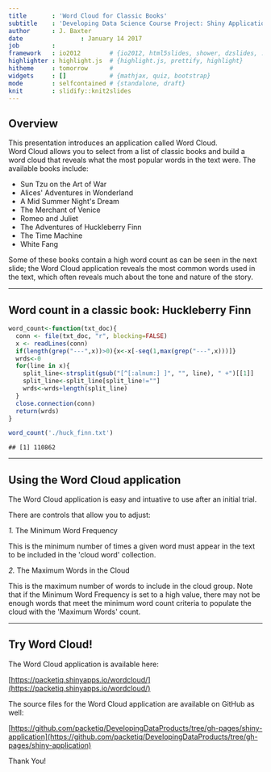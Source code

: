 ```yaml
---
title       : 'Word Cloud for Classic Books'
subtitle    : 'Developing Data Science Course Project: Shiny Application and Reproducable Pitch'
author      : J. Baxter
date				: January 14 2017
job         : 
framework   : io2012        # {io2012, html5slides, shower, dzslides, ...}
highlighter : highlight.js  # {highlight.js, prettify, highlight}
hitheme     : tomorrow      # 
widgets     : []            # {mathjax, quiz, bootstrap}
mode        : selfcontained # {standalone, draft}
knit        : slidify::knit2slides
---
```


<style>
.title-slide {
  background-color: #FFFFFF; /* #EDE0CF; ; #CA9F9D*/
  background-image:url(http://goo.gl/EpXln);
  
}

.title-slide hgroup > h1 { 
	color: #6000FF; 
}

.title-slide hgroup > h2 { 
	color: #8000FF;
}

slide:not(.segue) h1{color: #0548FF}
slide:not(.segue) h2{color: #0548FF}
  
</style>

## Overview  

This presentation introduces an application called Word Cloud.  
Word Cloud allows you to select from a list of classic books and build a word cloud that reveals what the most popular words in the text were. The available books include:  

* Sun Tzu on the Art of War  
* Alices' Adventures in Wonderland  
* A Mid Summer Night's Dream  
* The Merchant of Venice  
* Romeo and Juliet  
* The Adventures of Huckleberry Finn  
* The Time Machine  
* White Fang 

Some of these books contain a high word count as can be seen in the next slide; the Word Cloud application reveals the most common words used in the text, which often reveals much about the tone and nature of the story.  

---

## Word count in a classic book: Huckleberry Finn  



```r
word_count<-function(txt_doc){
  conn <- file(txt_doc, "r", blocking=FALSE)
  x <- readLines(conn)
  if(length(grep("---",x))>0){x<-x[-seq(1,max(grep("---",x)))]}
  wrds<-0
  for(line in x){
    split_line<-strsplit(gsub("[^[:alnum:] ]", "", line), " +")[[1]]
    split_line<-split_line[split_line!=""]
    wrds<-wrds+length(split_line)
  }
  close.connection(conn)
  return(wrds)
}

word_count('./huck_finn.txt')
```

```
## [1] 110862
```

---

## Using the Word Cloud application  

The Word Cloud application is easy and intuative to use after an initial trial.  

There are controls that allow you to adjust:

*1.* The Minimum Word Frequency

This is the minimum number of times a given word must appear in the text to be included in the 'cloud word' collection.  

*2.* The Maximum Words in the Cloud

This is the maximum number of words to include in the cloud group. Note that if the Minimum Word Frequency is set to a high value, there may not be enough words that meet the minimum word count criteria to populate the cloud with the 'Maximum Words' count.  

---

## Try Word Cloud!  

The Word Cloud application is available here:  

[https://packetiq.shinyapps.io/wordcloud/](https://packetiq.shinyapps.io/wordcloud/)  

The source files for the Word Cloud application are available on GitHub as well:  

[https://github.com/packetiq/DevelopingDataProducts/tree/gh-pages/shiny-application](https://github.com/packetiq/DevelopingDataProducts/tree/gh-pages/shiny-application)  


Thank You!


